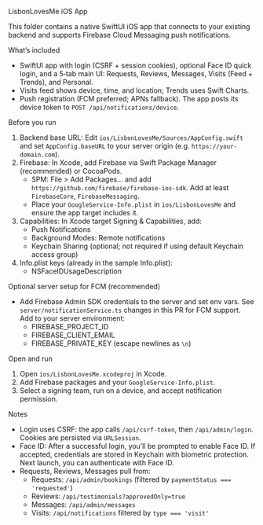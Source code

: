 LisbonLovesMe iOS App

This folder contains a native SwiftUI iOS app that connects to your existing backend and supports Firebase Cloud Messaging push notifications.

What’s included
- SwiftUI app with login (CSRF + session cookies), optional Face ID quick login, and a 5‑tab main UI: Requests, Reviews, Messages, Visits (Feed + Trends), and Personal.
- Visits feed shows device, time, and location; Trends uses Swift Charts.
- Push registration (FCM preferred; APNs fallback). The app posts its device token to `POST /api/notifications/device`.

Before you run
1) Backend base URL: Edit `ios/LisbonLovesMe/Sources/AppConfig.swift` and set `AppConfig.baseURL` to your server origin (e.g. `https://your-domain.com`).
2) Firebase: In Xcode, add Firebase via Swift Package Manager (recommended) or CocoaPods.
   - SPM: File > Add Packages… and add `https://github.com/firebase/firebase-ios-sdk`. Add at least `FirebaseCore`, `FirebaseMessaging`.
   - Place your `GoogleService-Info.plist` in `ios/LisbonLovesMe` and ensure the app target includes it.
3) Capabilities: In Xcode target Signing & Capabilities, add:
   - Push Notifications
   - Background Modes: Remote notifications
   - Keychain Sharing (optional; not required if using default Keychain access group)
4) Info.plist keys (already in the sample Info.plist):
   - NSFaceIDUsageDescription

Optional server setup for FCM (recommended)
- Add Firebase Admin SDK credentials to the server and set env vars. See `server/notificationService.ts` changes in this PR for FCM support. Add to your server environment:
  - FIREBASE_PROJECT_ID
  - FIREBASE_CLIENT_EMAIL
  - FIREBASE_PRIVATE_KEY (escape newlines as `\n`)

Open and run
1) Open `ios/LisbonLovesMe.xcodeproj` in Xcode.
2) Add Firebase packages and your `GoogleService-Info.plist`.
3) Select a signing team, run on a device, and accept notification permission.

Notes
- Login uses CSRF: the app calls `/api/csrf-token`, then `/api/admin/login`. Cookies are persisted via `URLSession`.
- Face ID: After a successful login, you’ll be prompted to enable Face ID. If accepted, credentials are stored in Keychain with biometric protection. Next launch, you can authenticate with Face ID.
- Requests, Reviews, Messages pull from:
  - Requests: `/api/admin/bookings` (filtered by `paymentStatus === 'requested'`)
  - Reviews: `/api/testimonials?approvedOnly=true`
  - Messages: `/api/admin/messages`
  - Visits: `/api/notifications` filtered by `type === 'visit'`

